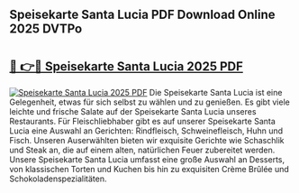 ## Speisekarte Santa Lucia PDF Download Online 2025 DVTPo

# <h2><a href="http://gcbcugh.nevu.top/?p=Speisekarte+Santa+Lucia">🔗 👉🔴 Speisekarte Santa Lucia 2025 PDF</a></h2>

[![Speisekarte Santa Lucia 2025 PDF](https://i.imgur.com/dBaPXMq.png)](http://gcbcugh.nevu.top/?p=Speisekarte+Santa+Lucia)
Die Speisekarte Santa Lucia ist eine Gelegenheit, etwas für sich selbst zu wählen und zu genießen. Es gibt viele leichte und frische Salate auf der Speisekarte Santa Lucia unseres Restaurants. Für Fleischliebhaber gibt es auf unserer Speisekarte Santa Lucia eine Auswahl an Gerichten: Rindfleisch, Schweinefleisch, Huhn und Fisch. Unseren Auserwählten bieten wir exquisite Gerichte wie Schaschlik und Steak an, die auf einem alten, natürlichen Feuer zubereitet werden. Unsere Speisekarte Santa Lucia umfasst eine große Auswahl an Desserts, von klassischen Torten und Kuchen bis hin zu exquisiten Crème Brûlée und Schokoladenspezialitäten.
